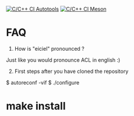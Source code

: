 [![C/C++ CI Autotools](https://github.com/rofirrim/eiciel/actions/workflows/autotools.yml/badge.svg)](https://github.com/rofirrim/eiciel/actions/workflows/autotools.yml)
[![C/C++ CI Meson](https://github.com/rofirrim/eiciel/actions/workflows/meson.yml/badge.svg)](https://github.com/rofirrim/eiciel/actions/workflows/meson.yml)

# FAQ

1. How is "eiciel" pronounced ?

Just like you would pronounce ACL in english :)

2. First steps after you have cloned the repository

 $ autoreconf -vif
 $ ./configure
 # make install
